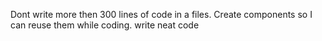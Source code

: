 Dont write more then 300 lines of code in a files.
Create components so I can reuse them while coding.
write neat code